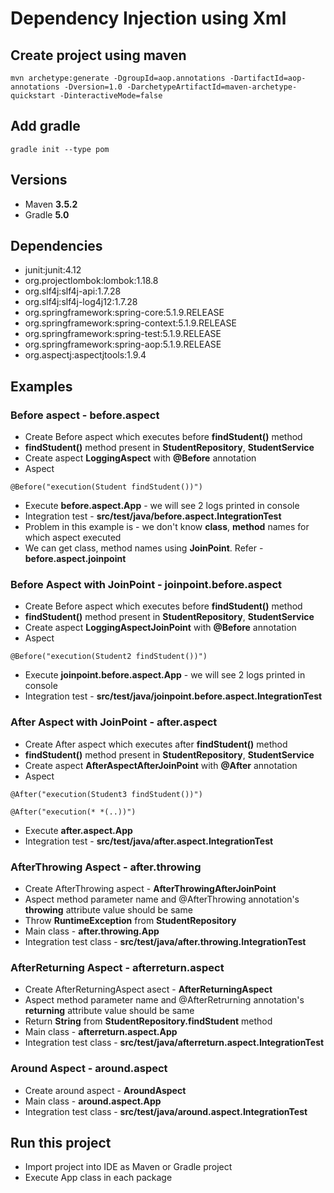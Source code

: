 # Dependency Injection using Xml

## Create project using maven
```
mvn archetype:generate -DgroupId=aop.annotations -DartifactId=aop-annotations -Dversion=1.0 -DarchetypeArtifactId=maven-archetype-quickstart -DinteractiveMode=false
```

## Add gradle
```
gradle init --type pom
```

## Versions
* Maven **3.5.2**
* Gradle **5.0**

## Dependencies
* junit:junit:4.12
* org.projectlombok:lombok:1.18.8
* org.slf4j:slf4j-api:1.7.28
* org.slf4j:slf4j-log4j12:1.7.28
* org.springframework:spring-core:5.1.9.RELEASE
* org.springframework:spring-context:5.1.9.RELEASE
* org.springframework:spring-test:5.1.9.RELEASE
* org.springframework:spring-aop:5.1.9.RELEASE
* org.aspectj:aspectjtools:1.9.4

## Examples
### Before aspect - before.aspect
* Create Before aspect which executes before **findStudent()** method
* **findStudent()** method present in **StudentRepository**, **StudentService**
* Create aspect **LoggingAspect** with **@Before** annotation
* Aspect
```
@Before("execution(Student findStudent())")
```
* Execute **before.aspect.App** - we will see 2 logs printed in console
* Integration test - **src/test/java/before.aspect.IntegrationTest**
* Problem in this example is - we don't know **class**, **method** names for which aspect executed
* We can get class, method names using **JoinPoint**. Refer - **before.aspect.joinpoint**

### Before Aspect with JoinPoint - joinpoint.before.aspect
* Create Before aspect which executes before **findStudent()** method
* **findStudent()** method present in **StudentRepository**, **StudentService**
* Create aspect **LoggingAspectJoinPoint** with **@Before** annotation
* Aspect
```
@Before("execution(Student2 findStudent())")
```
* Execute **joinpoint.before.aspect.App** - we will see 2 logs printed in console
* Integration test - **src/test/java/joinpoint.before.aspect.IntegrationTest**

### After Aspect with JoinPoint - after.aspect
* Create After aspect which executes after **findStudent()** method
* **findStudent()** method present in **StudentRepository**, **StudentService**
* Create aspect **AfterAspectAfterJoinPoint** with **@After** annotation
* Aspect
```
@After("execution(Student3 findStudent())")
```
```
@After("execution(* *(..))")
```
* Execute **after.aspect.App**
* Integration test - **src/test/java/after.aspect.IntegrationTest**

### AfterThrowing Aspect - after.throwing
* Create AfterThrowing aspect - **AfterThrowingAfterJoinPoint**
* Aspect method parameter name and @AfterThrowing annotation's **throwing** attribute value should be same
* Throw **RuntimeException** from **StudentRepository**
* Main class - **after.throwing.App**
* Integration test class - **src/test/java/after.throwing.IntegrationTest**

### AfterReturning Aspect - afterreturn.aspect
* Create AfterReturningAspect asect - **AfterReturningAspect**
* Aspect method parameter name and @AfterRetrurning annotation's **returning** attribute value should be same
* Return **String** from **StudentRepository.findStudent** method
* Main class - **afterreturn.aspect.App**
* Integration test class - **src/test/java/afterreturn.aspect.IntegrationTest**

### Around Aspect - around.aspect
* Create around aspect - **AroundAspect**
* Main class - **around.aspect.App**
* Integration test class - **src/test/java/around.aspect.IntegrationTest**

## Run this project
* Import project into IDE as Maven or Gradle project
* Execute App class in each package